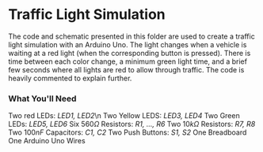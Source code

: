 # Traffic Light Simulation
The code and schematic presented in this folder are used to create a traffic light simulation with an Arduino Uno. The light changes when a vehicle is waiting at a red light (when the corresponding button is pressed).
There is time between each color change, a minimum green light time, and a brief few seconds where all lights are red to allow through traffic. The code is heavily commented to explain further.

### What You'll Need
Two red LEDs: *LED1, LED2*\n
Two Yellow LEDS: *LED3, LED4*
Two Green LEDs: *LED5, LED6*
Six $560 \Omega$ Resistors: *R1, ..., R6*
Two $10k \Omega$ Resistors: *R7, R8*
Two $100nF$ Capacitors: *C1, C2*
Two Push Buttons: *S1, S2*
One Breadboard
One Arduino Uno
Wires
